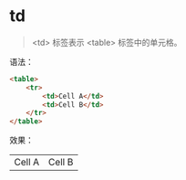 # td

> &lt;td&gt; 标签表示 &lt;table&gt; 标签中的单元格。

语法：

```html
<table>
    <tr>
        <td>Cell A</td>
        <td>Cell B</td>
    </tr>
</table>
```

效果：

<table>
    <tr>
        <td>Cell A</td>
        <td>Cell B</td>
    </tr>
</table>